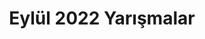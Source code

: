 ---
layout: monthly
title: "Eylül 2022 Yarışmalar"
key: "eylül 2022"
description: "Son başvuru tarihi Eylül 2022 ayı olan tüm yazı yazma yarışmaları, kitap okuma yarışmaları, senaryo yarışmaları, öykü yarışmalarına buradan ulaşabilirsiniz."
permalink: "eylul-2022-yarismalar/"
---